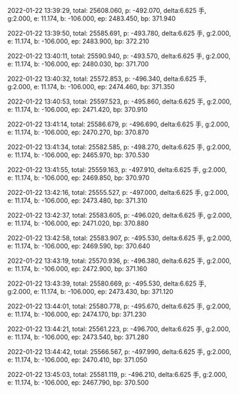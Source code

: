 2022-01-22 13:39:29, total: 25608.060, p: -492.070, delta:6.625 手, g:2.000, e: 11.174, b: -106.000, ep: 2483.450, bp: 371.940

2022-01-22 13:39:50, total: 25585.691, p: -493.780, delta:6.625 手, g:2.000, e: 11.174, b: -106.000, ep: 2483.900, bp: 372.210

2022-01-22 13:40:11, total: 25590.940, p: -493.570, delta:6.625 手, g:2.000, e: 11.174, b: -106.000, ep: 2480.030, bp: 371.700

2022-01-22 13:40:32, total: 25572.853, p: -496.340, delta:6.625 手, g:2.000, e: 11.174, b: -106.000, ep: 2474.460, bp: 371.350

2022-01-22 13:40:53, total: 25597.523, p: -495.860, delta:6.625 手, g:2.000, e: 11.174, b: -106.000, ep: 2471.420, bp: 370.910

2022-01-22 13:41:14, total: 25586.679, p: -496.690, delta:6.625 手, g:2.000, e: 11.174, b: -106.000, ep: 2470.270, bp: 370.870

2022-01-22 13:41:34, total: 25582.585, p: -498.270, delta:6.625 手, g:2.000, e: 11.174, b: -106.000, ep: 2465.970, bp: 370.530

2022-01-22 13:41:55, total: 25559.163, p: -497.910, delta:6.625 手, g:2.000, e: 11.174, b: -106.000, ep: 2469.850, bp: 370.970

2022-01-22 13:42:16, total: 25555.527, p: -497.000, delta:6.625 手, g:2.000, e: 11.174, b: -106.000, ep: 2473.480, bp: 371.310

2022-01-22 13:42:37, total: 25583.605, p: -496.020, delta:6.625 手, g:2.000, e: 11.174, b: -106.000, ep: 2471.020, bp: 370.880

2022-01-22 13:42:58, total: 25583.907, p: -495.530, delta:6.625 手, g:2.000, e: 11.174, b: -106.000, ep: 2469.590, bp: 370.640

2022-01-22 13:43:19, total: 25570.936, p: -496.380, delta:6.625 手, g:2.000, e: 11.174, b: -106.000, ep: 2472.900, bp: 371.160

2022-01-22 13:43:39, total: 25580.669, p: -495.530, delta:6.625 手, g:2.000, e: 11.174, b: -106.000, ep: 2473.430, bp: 371.120

2022-01-22 13:44:01, total: 25580.778, p: -495.670, delta:6.625 手, g:2.000, e: 11.174, b: -106.000, ep: 2474.170, bp: 371.230

2022-01-22 13:44:21, total: 25561.223, p: -496.700, delta:6.625 手, g:2.000, e: 11.174, b: -106.000, ep: 2473.540, bp: 371.280

2022-01-22 13:44:42, total: 25566.567, p: -497.990, delta:6.625 手, g:2.000, e: 11.174, b: -106.000, ep: 2470.410, bp: 371.050

2022-01-22 13:45:03, total: 25581.119, p: -496.210, delta:6.625 手, g:2.000, e: 11.174, b: -106.000, ep: 2467.790, bp: 370.500